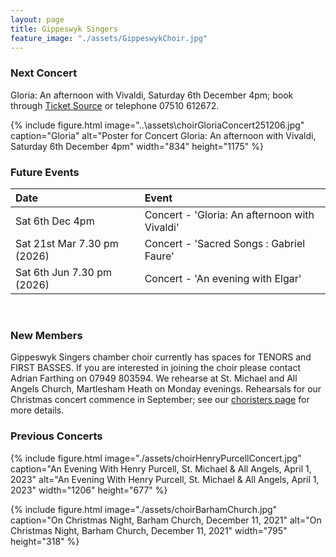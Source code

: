 ```yaml
---
layout: page
title: Gippeswyk Singers
feature_image: "./assets/GippeswykChoir.jpg"
---
```


### Next Concert

Gloria: An afternoon with Vivaldi, Saturday 6th December 4pm; book through [Ticket Source](http://ticketsource.co.uk/gippeswyk-singers "ticket source") or telephone 07510 612672.<br>

{% include figure.html image="..\assets\choirGloriaConcert251206.jpg" caption="Gloria" alt="Poster for Concert Gloria: An afternoon with Vivaldi, Saturday 6th December 4pm" width="834" height="1175" %}

### Future Events

| **Date**                    | **Event**                                     |
| :-------------------------- | :-------------------------------------------- |
| Sat 6th Dec 4pm             | Concert - 'Gloria: An afternoon with Vivaldi' |
| Sat 21st Mar 7.30 pm (2026) | Concert - 'Sacred Songs : Gabriel Faure'      |
| Sat 6th Jun 7.30 pm (2026)  | Concert - 'An evening with Elgar'             |

<br>

### New Members

Gippeswyk Singers chamber choir currently has spaces for TENORS and FIRST BASSES. If you are interested in joining the choir please contact Adrian Farthing on 07949 803594. We rehearse at St. Michael and All Angels Church, Martlesham Heath on Monday evenings. Rehearsals for our Christmas concert commence in September; see our [choristers page](./choristers "choristers page") for more details.

### Previous Concerts

{% include figure.html image="./assets/choirHenryPurcellConcert.jpg" caption="An Evening With Henry Purcell, St. Michael & All Angels, April 1, 2023" alt="An Evening With Henry Purcell, St. Michael & All Angels, April 1, 2023" width="1206" height="677" %}

{% include figure.html image="./assets/choirBarhamChurch.jpg" caption="On Christmas Night, Barham Church, December 11, 2021" alt="On Christmas Night, Barham Church, December 11, 2021" width="795" height="318" %}